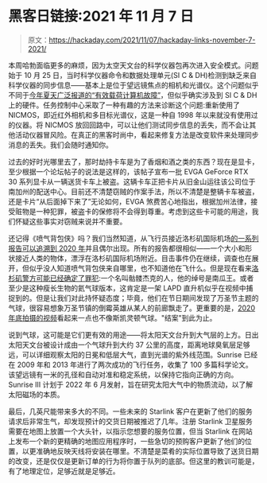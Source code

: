 # 黑客日链接:2021 年 11 月 7 日

> 原文：<https://hackaday.com/2021/11/07/hackaday-links-november-7-2021/>

本周哈勃面临更多的麻烦，因为太空天文台的科学仪器包再次进入安全模式。问题始于 10 月 25 日，当时科学仪器命令和数据处理单元(SI C & DH)检测到缺乏来自科学仪器的同步信息——基本上是位于望远镜焦点的相机和光谱仪。这个问题似乎不同于[今年夏天广泛报道的“有效载荷计算机故障”](https://hackaday.com/2021/07/02/the-trouble-with-hubble-payload-computer-glitch-stops-science-at-the-space-observatory/)，但似乎确实涉及到 SI C & DH 上的硬件。任务控制中心采取了一种有趣的方法来诊断这个问题:重新使用了 NICMOS，即近红外相机和多目标光谱仪，这是一种自 1998 年以来就没有使用过的仪器。将 NICMOS 放回回路中，可以让他们测试同步信息的丢失，而不会让其他活动仪器冒风险。在真正的黑客时尚中，看起来修复方法是改变软件来处理同步消息的丢失。我们会随时通知你。

过去的好时光哪里去了，那时劫持卡车是为了香烟和酒之类的东西？现在是显卡，至少根据一个论坛帖子的说法是这样的，该帖子宣布一批 EVGA GeForce RTX 30 系列显卡从一辆送货卡车上被盗。这辆卡车正把卡片从旧金山运往该公司位于南加州的配送中心。目前还不清楚窃贼的作案手法，所以不清楚是整辆卡车被盗，还是卡片“从后面掉下来了”无论如何，EVGA 煞费苦心地指出，根据加州法律，接受赃物是一种犯罪，被盗卡的保修将不会得到尊重。考虑到这些卡可能的用途，我们怀疑这些事实对窃贼来说并不重要。

还记得《喷气背包侠》吗？我们当然知道，从飞行员接近洛杉矶国际机场[的一系列报告可以追溯到 2020 年](https://hackaday.com/2020/09/01/a-guy-in-a-jet-pack-reported-flying-next-to-aircraft-near-lax/)并且偶尔出现。所有的报告都很相似——一个大小和形状接近人类的物体，漂浮在洛杉矶国际机场附近。目击事件仍在继续，调查也在展开，但似乎没人知道喷气背包侠来自哪里，也不知道他在飞什么。但是现在看来[洛杉矶警方可能已经确定了罪犯](https://www.nbclosangeles.com/investigations/pictures-jet-pack-man-in-sky-near-lax/2742742/):一个名叫骷髅杰克的人，他的绰号是南瓜王。或者至少是这种瘦长生物的氦气球版本，这肯定是一架 LAPD 直升机似乎在视频中捕捉到的。但是让我们对此持怀疑态度；毕竟，他们在节日期间发现了万圣节主题的气球，很容易想象万圣节镇的倒霉英雄从某人的前廊飘走了。更重要的是，[2020 年底拍摄的视频](https://www.youtube.com/watch?v=jKOFriZfJgw)看起来一点也不像斯凯灵顿气球。"结案"到此为止。

说到气球，这可能是它们更有效的用途——将太阳天文台升到大气层的上方。日出太阳天文台被设计成由一个气球升到大约 37 公里的高度，距离地球臭氧层足够远，可以详细观察太阳的日冕和低层大气，直到光谱的紫外线范围。Sunrise 已经在 2009 年和 2013 年进行了两次成功的飞行任务，收集了 100 多篇科学论文。该望远镜有一米的孔径和自动对准和稳定系统，以保持它指向正确的方向。Sunrise III 计划于 2022 年 6 月发射，旨在研究太阳大气中的物质流动，以了解太阳磁场的本质。

最后，几英尺能带来多大的不同。一些未来的 Starlink 客户在更新了他们的服务请求后非常生气，却发现预计的交货日期被推迟了几年。注册 Starlink 卫星服务需要在地图上放置一个大头针，以指示您想要的服务位置，但当 Starlink 在网站上发布一个新的更精确的地图应用程序时，一些急切的预购客户更新了他们的位置，以更准确地反映天线将安装在哪里。不清楚是菜肴的实际位置导致了送货日期的改变，还是仅仅是更新订单的行为将你置于队列的底部。但这里的教训可能是，有了地理定位，足够近就是足够近。